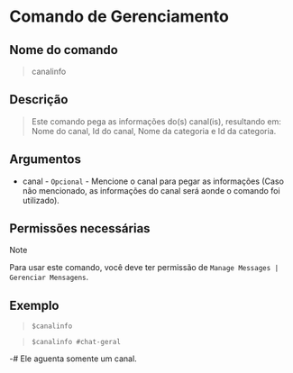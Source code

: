 # Comando de Gerenciamento

## Nome do comando
> canalinfo

## Descrição
> Este comando pega as informações do(s) canal(is), resultando em: Nome do canal, Id do canal, Nome da categoria e Id da categoria.

## Argumentos
- canal - `Opcional` - Mencione o canal para pegar as informações (Caso não mencionado, as informações do canal será aonde o comando foi utilizado).

## Permissões necessárias
> [!NOTE]
> Para usar este comando, você deve ter permissão de `Manage Messages | Gerenciar Mensagens`.

## Exemplo
> `$canalinfo`

> `$canalinfo #chat-geral`

-# Ele aguenta somente um canal.